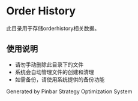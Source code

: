 # Order History

此目录用于存储orderhistory相关数据。

## 使用说明
- 请勿手动删除此目录下的文件
- 系统会自动管理文件的创建和清理
- 如需备份，请使用系统提供的备份功能

Generated by Pinbar Strategy Optimization System

